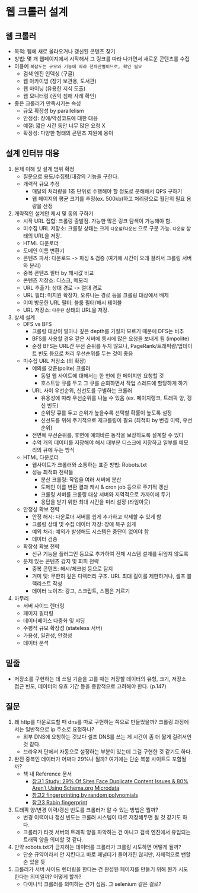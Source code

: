 # 웹 크롤러 설계

## 웹 크롤러
- 목적: 웹에 새로 올라오거나 갱신된 콘텐츠 찾기
- 방법: 몇 개 웹페이지에서 시작해서 그 링크를 따라 나가면서 새로운 콘텐츠를 수집
- 이용예 `복잡도는 규모와 기능에 따라 천차만별이므로, 확인 필요`
    * 검색 엔진 인덱싱 (구글)
    * 웹 아카이빙 (장기 보관용, 도서관)
    * 웹 마이닝 (유용한 지식 도출)
    * 웹 모니터링 (권익 침해 사례 확인)
- 좋은 크롤러가 만족시키는 속성
    * 규모 확장성 by parallelism
    * 안정성: 장애/악성코드에 대한 대응
    * 예절: 짧은 시간 동안 너무 많은 요청 X
    * 확장성: 다양한 형태의 콘텐츠 지원에 용이

## 설계 인터뷰 대응
1. 문제 이해 및 설계 범위 확정
    * 질문으로 용도/수집량/대강의 기능을 구한다.
    * 개력적 규모 추정
        - 매달의 처리량을 1초 단위로 수행해야 할 정도로 분해해서 QPS 구하기
        - 웹 페이지의 평균 크기를 추정(ex. 500kb)하고 처리량으로 월단위 필요 용량을 산정 
2. 개략적인 설계안 제시 및 동의 구하기
    * 시작 URL 집합: 크롤링 출발점. 가능한 많은 링크 탐색이 가능해야 함.
    * 미수집 URL 저장소: 크롤링 상태는 크게 `다운할`/`다운된` 으로 구분 가능. `다운할` 상태의 URL을 저장.
    * HTML 다운로더
    * 도메인 이름 변환기
    * 콘텐츠 파서: 다운로드 -> 파싱 & 검증 (여기에 시간이 오래 걸려서 크롤링 서버와 분리)
    * 중복 콘텐츠 필터 by 해시값 비교
    * 콘텐츠 저장소: 디스크, 메모리
    * URL 추출기: 상대 경로 -> 절대 경로
    * URL 필터: 미지원 확장자, 오류나는 경로 등을 크롤링 대상에서 배제
    * 이미 방문한 URL 필터: 블룸 필터/해시 테이블
    * URL 저장소: `다운된` 상태의 URL을 저장.
3. 상세 설계
    * DFS vs BFS
        - 크롤링 대상이 얼마나 깊은 depth를 가질지 모르기 때문에 DFS는 비추
        - BFS를 사용할 경우 같은 서버에 동시에 많은 요청을 보내게 됨 (impolite)
        - 순정 BFS는 URL간 우선 순위를 두지 않으나, PageRank/트래픽량/업데이트 빈도 등으로 처리 우선순위를 두는 것이 좋음
    * 미수집 URL 저장소 (의 확장)
        - 예의를 갖춘(polite) 크롤러
            + 동일 웹 사이트에 대해서는 한 번에 한 페이지만 요청할 것
            + 호스트당 큐를 두고 그 큐를 순회하면서 작업 스레드에 할당하게 하기
        - URL 사이 우선순위, 신선도를 구별하는 크롤러
            + 유용성에 따라 우선순위를 나눌 수 있음 (ex. 페이지랭크, 트래픽 양, 갱신 빈도)
            + 순위당 큐를 두고 순위가 높을수록 선택할 확률이 높도록 설정
            + 신선도를 위해 주기적으로 재크롤링이 필요 (최적화 by 변경 이력, 우선 순위)
        - 전면에 우선순위를, 후면에 예의바른 동작을 보장하도록 설계할 수 있다
        - 수억 개의 데이터를 저장해야 해서 대부분 디스크에 저장하고 일부를 메모리의 큐에 두는 방식
    * HTML 다운로더
        - 웹사이트가 크롤러와 소통하는 표준 방법: Robots.txt
        - 성능 최적화 전략들
            + 분산 크롤링: 작업을 여러 서버에 분산
            + 도메인 이름 변환 결과 캐시 & cron job 등으로 주기적 갱신
            + 크롤링 서버를 크롤링 대상 서버와 지역적으로 가까이에 두기
            + 응답을 받기 위한 최대 시간을 미리 설정 (타임아웃)
    * 안정성 확보 전략
        - 안정 해시: 다운로더 서버를 쉽게 추가하고 삭제할 수 있게 함
        - 크롤링 상태 및 수집 데이터 저장: 장애 복구 쉽게
        - 예외 처리: 예외가 발생해도 시스템은 중단이 없어야 함
        - 데이터 검증
    * 확장성 확보 전략
        - 신규 기능을 플러그인 등으로 추가하여 전체 시스템 설계를 뒤엎지 않도록
    * 문제 있는 콘텐츠 감지 및 회피 전략
        - 중복 콘텐츠: 해시/체크섬 등으로 탐지
        - 거미 덫: 무한히 깊은 디렉터리 구조. URL 최대 길이를 제한하거나, 셀프 블랙리스트 작성
        - 데이터 노이즈: 광고, 스크립트, 스팸은 거르기
4. 마무리
    * 서버 사이드 렌더링
    * 페이지 필터링
    * 데이터베이스 다중화 및 샤딩
    * 수평적 규모 확장성 (stateless 서버)
    * 가용성, 일관성, 안정성
    * 데이터 분석

## 밑줄
- 저장소를 구현하는 데 쓰일 기술을 고를 때는 저장할 데이터의 유형, 크기, 저장소 접근 빈도, 데이터의 유효 기간 등을 종합적으로 고려해야 한다. (p.147)

## 질문
1. 왜 http를 다운로드할 때 dns를 따로 구현하는 쪽으로 만들었을까? 크롤링 과정에서는 일반적으로 ip 주소로 요청하나?
    * 외부 DNS에 요청하는 것보다 셀프 DNS를 쓰는 게 시간이 좀 더 짧게 걸려서인 것 같다.
    * 브라우저 단에서 자동으로 설정하는 부분이 있는데 그걸 구현한 것 같기도 하다.
2. 완전 중복인 데이터가 어쩌다 29%나 될까? 여기에는 단순 복붙 사이트도 포함될까?
    * 책 내 Reference 문서
        - [참고1 Study: 29% Of Sites Face Duplicate Content Issues & 80% Aren’t Using Schema.org Microdata](https://searchengineland.com/study-29-of-sites-face-duplicate-content-issues-80-arent-using-schema-org-microdata-232870)
        - [참고2 fingerprinting by random polynomials](http://www.xmailserver.org/rabin.pdf)
        - [참고3 Rabin fingerprint](https://en.wikipedia.org/wiki/Rabin_fingerprint)
3. 트래픽 양/변경 이력/갱신 빈도를 크롤러가 알 수 있는 방법은 뭘까?
    * 변경 이력이나 갱신 빈도는 크롤러 시스템이 따로 저장해두면 될 것 같기도 하다.
    * 크롤러가 타겟 서버의 트래픽 양을 파악하는 건 아니고 검색 엔진에서 유입되는 트래픽 양을 의미할 것 같다.
4. 만약 robots.txt가 금지하는 데이터를 크롤러가 크롤링 시도하면 어떻게 될까?
    * 단순 규약이라서 안 지킨다고 바로 패널티가 들어가진 않지만, 자체적으로 밴할 순 있을 듯
5. 크롤러가 서버 사이드 렌더링을 한다는 건 완성된 페이지를 만들기 위해 뭔가 시도한다는 의미일까? 어떻게 할까?
    * 다이나믹 크롤러를 의미하는 건가 싶음. 그 selenium 같은 걸로?